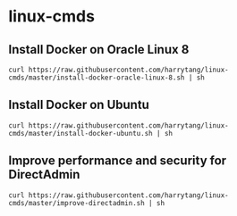 # linux-cmds

Install Docker on Oracle Linux 8
--------------------------------
~~~
curl https://raw.githubusercontent.com/harrytang/linux-cmds/master/install-docker-oracle-linux-8.sh | sh
~~~

Install Docker on Ubuntu
------------------------
~~~
curl https://raw.githubusercontent.com/harrytang/linux-cmds/master/install-docker-ubuntu.sh | sh
~~~
Improve performance and security for DirectAdmin
------------------------------------------------
~~~
curl https://raw.githubusercontent.com/harrytang/linux-cmds/master/improve-directadmin.sh | sh
~~~

